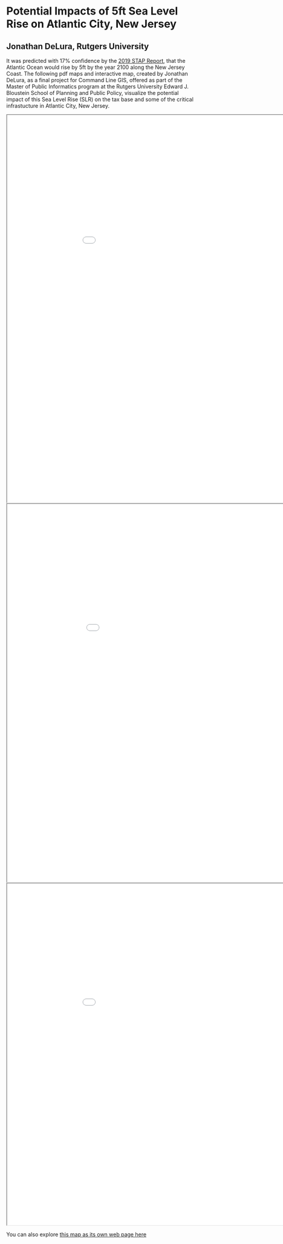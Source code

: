 # Potential Impacts of 5ft Sea Level Rise on Atlantic City, New Jersey<br/>
## Jonathan DeLura, Rutgers University

It was predicted with 17% confidence by the [2019 STAP Report](https://climatechange.rutgers.edu/resources/climate-change-and-new-jersey/nj-sea-level-rise-reports), that the Atlantic Ocean would rise by 5ft by the year 2100 along the New Jersey Coast. The following pdf maps and interactive map, created by Jonathan DeLura, as a final project for Command Line GIS, offered as part of the Master of Public Informatics program at the Rutgers University Edward J. Bloustein School of Planning and Public Policy, visualize the potential impact of this Sea Level Rise (SLR) on the tax base and some of the critical infrastucture in Atlantic City, New Jersey.

<iframe src="Atlantic_City_5ft_SLR.pdf" width = "1000" height = "1025"></iframe><br/>

<iframe src="Atlantic_City_Parcel_Census_BG.pdf" width = "1020" height = "1000"></iframe><br/>

<iframe src="Atlantic_City_5ft_SLR.html" width = "1000" height = "904"></iframe><br/>

You can also explore [this map as its own web page here](Atlantic_City_5ft_SLR.html)

